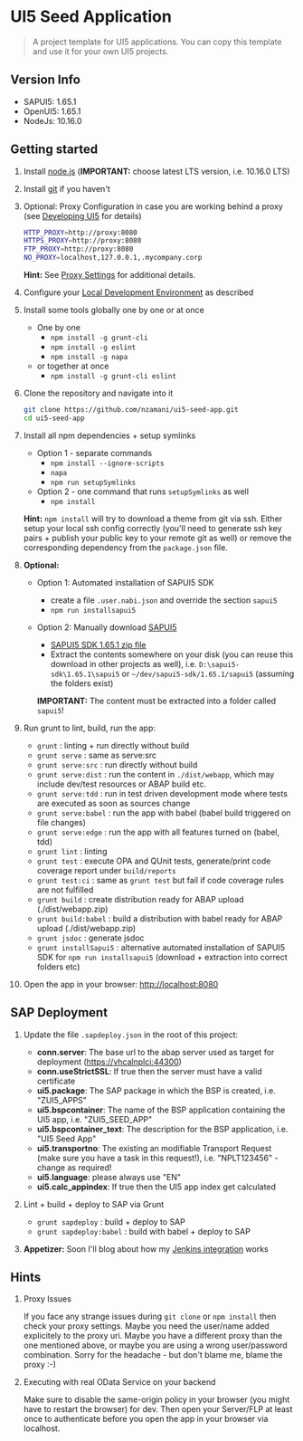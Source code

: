 # UI5 Seed Application

> A project template for UI5 applications. You can copy this template and use it for your own UI5 projects.

## Version Info

* SAPUI5: 1.65.1
* OpenUI5: 1.65.1
* NodeJs: 10.16.0

## Getting started

1. Install [node.js](http://nodejs.org/) (**IMPORTANT:** choose latest LTS version, i.e. 10.16.0 LTS)

1. Install [git](https://git-scm.com/) if you haven't

1. Optional: Proxy Configuration in case you are working behind a proxy (see [Developing UI5](https://github.com/SAP/openui5/blob/master/docs/developing.md) for details)

    ```sh
    HTTP_PROXY=http://proxy:8080
    HTTPS_PROXY=http://proxy:8080
    FTP_PROXY=http://proxy:8080
    NO_PROXY=localhost,127.0.0.1,.mycompany.corp
    ```

    **Hint:** See [Proxy Settings](docs/ProxySettings.md) for additional details.

1. Configure your [Local Development Environment](docs/LocalDevEnvironment.md) as described

1. Install some tools globally one by one or at once
    * One by one
        * `npm install -g grunt-cli`
        * `npm install -g eslint`
        * `npm install -g napa`
    * or together at once
        * `npm install -g grunt-cli eslint`

1. Clone the repository and navigate into it

    ```sh
    git clone https://github.com/nzamani/ui5-seed-app.git
    cd ui5-seed-app
    ```

1. Install all npm dependencies + setup symlinks
    * Option 1 - separate commands
        * `npm install --ignore-scripts`
        * `napa`
        * `npm run setupSymlinks`
    * Option 2 - one command that runs `setupSymlinks` as well
        * `npm install`

    **Hint:** `npm install` will try to download a theme from git via ssh. Either setup your local ssh config correctly (you'll need to generate ssh key pairs + publish your public key to your remote git as well) or remove the corresponding dependency from the `package.json` file.

1. **Optional:**
    * Option 1: Automated installation of SAPUI5 SDK
        * create a file `.user.nabi.json` and override the section `sapui5`
        * `npm run installsapui5`

    * Option 2: Manually download [SAPUI5](https://tools.hana.ondemand.com/#sapui5)
        * [SAPUI5 SDK 1.65.1 zip file](https://tools.hana.ondemand.com/additional/sapui5-sdk-1.65.1.zip)
        * Extract the contents somewhere on your disk (you can reuse this download in other projects as well), i.e. `D:\sapui5-sdk\1.65.1\sapui5` or `~/dev/sapui5-sdk/1.65.1/sapui5` (assuming the folders exist)

        **IMPORTANT:** The content must be extracted into a folder called `sapui5`!

1. Run grunt to lint, build, run the app:
    * `grunt` : linting + run directly without build
    * `grunt serve` : same as serve:src
    * `grunt serve:src` : run directly without build
    * `grunt serve:dist` : run the content in `./dist/webapp`, which may include dev/test resources or ABAP build etc.
    * `grunt serve:tdd` : run in test driven development mode where tests are executed as soon as sources change
    * `grunt serve:babel` : run the app with babel (babel build triggered on file changes)
    * `grunt serve:edge` : run the app with all features turned on (babel, tdd)
    * `grunt lint` : linting
    * `grunt test` : execute OPA and QUnit tests, generate/print code coverage report under `build/reports`
    * `grunt test:ci` : same as `grunt test` but fail if code coverage rules are not fulfilled
    * `grunt build` : create distribution ready for ABAP upload (./dist/webapp.zip)
    * `grunt build:babel` : build a distribution with babel ready for ABAP upload (./dist/webapp.zip)
    * `grunt jsdoc` : generate jsdoc
    * `grunt installSapui5` : alternative automated installation of SAPUI5 SDK for `npm run installsapui5` (download + extraction into correct folders etc)

1. Open the app in your browser: [http://localhost:8080](http://localhost:8080)

## SAP Deployment

1. Update the file `.sapdeploy.json` in the root of this project:

    * **conn.server**: The base url to the abap server used as target for deployment ([https://vhcalnplci:44300](https://vhcalnplci:44300))
    * **conn.useStrictSSL**: If true then the server must have a valid certificate
    * **ui5.package**: The SAP package in which the BSP is created, i.e. "ZUI5_APPS"
    * **ui5.bspcontainer**: The name of the BSP application containing the UI5 app, i.e. "ZUI5_SEED_APP"
    * **ui5.bspcontainer_text**: The description for the BSP application, i.e. "UI5 Seed App"
    * **ui5.transportno**: The existing an modifiable Transport Request (make sure you have a task in this request!), i.e. "NPLT123456" - change as required!
    * **ui5.language**: please always use "EN"
    * **ui5.calc_appindex**: If true then the UI5 app index get calculated

1. Lint + build + deploy to SAP via Grunt
    * `grunt sapdeploy` : build + deploy to SAP
    * `grunt sapdeploy:babel` : build with babel + deploy to SAP

1. **Appetizer:** Soon I'll blog about how my [Jenkins integration](docs/Jenkins.md) works

## Hints

1. Proxy Issues

    If you face any strange issues during `git clone` or `npm install` then check your proxy settings. Maybe you need the user/name  added explicitely to the proxy uri. Maybe you have a different proxy than the one mentioned above, or maybe you are using a wrong user/password combination. Sorry for the headache - but don't blame me, blame the proxy :-)

1. Executing with real OData Service on your backend

    Make sure to disable the same-origin policy in your browser (you might have to restart the browser) for dev. Then open your Server/FLP at least once to authenticate before you open the app in your browser via localhost.
